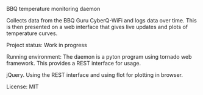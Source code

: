 BBQ temperature monitoring daemon

Collects data from the BBQ Guru CyberQ-WiFi and logs data over time. This is
then presented on a web interface that gives live updates and plots of
temperature curves.

Project status: Work in progress

Running environment:
The daemon is a pyton program using tornado web framework. This provides a
REST interface for usage.

jQuery. Using the REST interface and using flot for plotting in browser.

License: MIT

